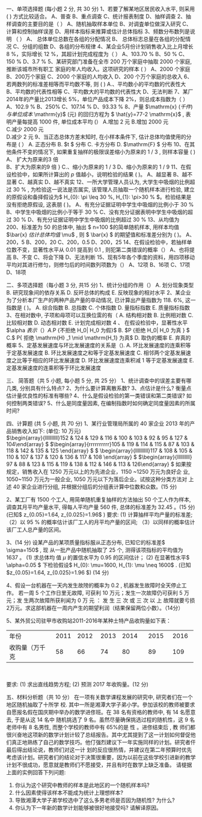 一、单项选择题 (每小题 2 分, 共 30 分)
 1、若要了解某地区居民收入水平, 则采用 ( ) 方式比较适合。 
 A、普查
 B、重点调查
 C、统计报表制度
 D、抽样调查
 2、抽样调查的主要目的是（  ）
 A、随机抽取样本单位 
 B、对调査单位做深入研究 
 C、计算和控制抽样误差
 D、用样本指标来推算或估计总体指标
 3、频数分布数列是说明 （    ）
 A、 总体单位总数在各组的分配情况
 B、 总体标志总量在各组的分配情况
 C、分组的组数
 D、各组的分布规律
 4、某企业5月份计划销售收入比上月增长8 %，实际增长 12 %，其超计划完成程度为（  ）
 A、103.70 %
 B、50 %
 C、150 %
 D、3.7 %
 5、某研究部门准备在全市 200 万个家庭中抽取 2000 个家庭, 推断该城市所有职工 家庭的年人均收入。这项研究的样本 (  ）
 A、2000 个家庭 
 B、200万个家庭
 C、2000 个家庭的人均收入
 D、200 个万个家庭的总收入
 6、若两数列的标准差相等而平均数不等, 则 ( )
 A.、平均数小的平均数的代表性大
 B、平均数的代表性相等
 C、平均数大的平均数的代表性大
 D、无法判断
 7、某厂2014年的产量比2013增长 5%，单位产品成本下降 2%，则总成本指数为（  ）
 A、102.9 %
 B、250%
 C、107.14 %
 D、93.33 %
 8、产量  $\mathrm{x}  $(千件) 与单位成本$  \mathrm{y}$  (元) 的回归方程为 $ \hat{y}=77-2 \mathrm{x}$ , 表明产量每提高 1000 件, 单位成本平均 (）
 A.增加 2 元 
 B.增加 2000 元  
 C.减少 2000 元  
 D.减少 2 元
 9、当正态总体方差末知时, 在小样本条件下, 估计总体均值使用的分布是 ( ）
 A. 正态分布
 B.  $t $ 分布
 C. 卡方分布
 D.  $\mathrm{F} $ 分布
 10、在其他条件不变的情况下, 如果重复抽样的极限误差缩小为原来的  1 / 3 , 则样本容量 ( )
 A、 扩大为原来的3 倍  
 B、扩大为原来的9 倍 }
 C.、缩小为原来的  1 / 3
 D、缩小为原来的  1 / 9 
 11、在假设检验中，如果所计算出的  $p$  值越小，说明检验的结果 ( )。
 A、越显著 
 B、越不显著
 C、越真实
 D、越不真实
  12、一所大学管理人员认为, 大学生中吸烟的比例超过  30 % , 为检验这一说法是否属实, 该管理人员抽取一个随机样本进行检验, 建立的原假设和备择假设为$  H_{0}: \pi \leq 30 \%, H_{1}: \pi>30 \%  $。检验结果是没有拒绝原假设, 这表朋 ( )。
 A、有充分证据证明中学生中吸烟的比例小于  30 % 
 B、中学生中吸畑的比例小于等于  30 % 
 C、没有充分证据表明中学生中吸烟的超过  30 % 
 D、有充分证据证明中学生中吸烟的比例超过  30 % 
 13、从均值为 200、标准差为 50 的总体中, 抽出 $ n=100  $的简单随机样本, 用样本均值  $\bar{x}  $估计总体均值$  \mu$ , 则 $ \bar{x} $ 的期望值和标准差分别为 ( )。
 A、200，5
 B、200，20
 C、200，0.5
 D、200，25
 14、在假设检验中，若抽样单位数不变，显著性水平从  0.01  提高到  0.1 , 则犯第二类错误的概率（）
 A、也将提高
 B、不变
 C、将会下降
 D、无法判断 
 15、现有5年各个季度的资料，用四项移动平均对其进行修匀，则修匀后的时间数列项数为（）
 A、12项 
 B、16项
 C、17项
 D、18项
 ​

  二、多项选择题（每小题 3 分, 共15 分)
 1、统计分组的作用（）
 A. 划分现象类型
 B. 研究现象间的依存关系
 D. 反旰总体的构成
 E. 反映现象的相对水平
 2、某企业为了分析本厂生产的两种产品产量的卒动情况, 已计算出产量指数为 118. 6%, 这一指数是 ( )。
 A. 综合指数
 B. 总指数
 C. 个体指数
 D. 量指标指数
 E. 质量指标指数
 3、在相对数中, 子项和母项可以互换位雵的有（
 A. 结构相对数
 B. 比例相对数
 C. 比较相对数
 D. 动态相对数
 E. 计划完成相对数
 4 、 在假设检验中，显著性水平$\alpha $表示（）
 A.$P \{不拒绝 H_0| H_0 为假\}$
 B. $P  \{拒绝 H_0| H_0 为真  \} $
 C.$  P\{  拒绝  \mathrm{H} _1 \mid \mathrm{H_1}  为真$
 D. 取伪的概率
 E. 弃真的概率
 5、定基发展速度与环比发展速度的关系是（).
 A. 环比发展速度的连乘积等于定基发展速度
 B. 环比发展速度之和等于定基发展速度
 C. 相邻两个定基发展速度之比等于相应的环比发展速度
 D. 环比发展速度连乘积减 1 等于定基发展速度
 E. 定基发展速度的连乘积等于环比发展速度
 ​

 三、 简答题（共 5 小题, 每小题 5 分, 共 25 分）
 1、统计调查中的误差主要有哪几类, 分别具有什么特点?
 2、为什么要计算离散系数?
 3、点估计是什么? 衡量点估计量优良性的标准有哪些?
 4、什么是假设检验的第一类错误和第二类错误? 如何控制两类错误?
 5、什么是同度量因素, 在编制指数时如何确定同度量因素的所属时间?
 ​

 四、计算题 (共 5 小题, 共 70 分)
 1、某行业管理局所属的 40 家企业 2013 年的产品销售收入如下: (单位: 10 万元)  
 ​$\begin{array}{llllllllll}152 & 124 & 129 & 116 & 100 & 103 & 92 & 95 & 127 & 104\end{array}
$
 $\begin{array}{rrrrrrrrrr}105 & 119 & 114 & 115 & 87 & 103 & 118 & 142 & 135 & 125 \end{array} $
 $
 \begin{array}{llllllllll}117 & 108 & 105 & 110 & 107 & 137 & 120 & 136 & 117 & 108 \end{array} 
$
 $\begin{array}{llllllllll} 97 & 88 & 123 & 115 & 119 & 138 & 112 & 146 & 113 & 126\end{array} $
 如果按规定，销售收入在 1250 万元以上的为先进企业，1150 ~1250 万元为良好企 业,  1050~1150  万元为一般企业, 1050 万元以下为落后企业。试按这种分类方法对 上述 40 家企业进行分组, 并根据分组后的分组表计算中位数和众数。(15 分)
 ​

 2、某工厂有 1500 个工人, 用简单随机重复抽样的方法抽出 50 个工人作为样本, 调查其月平均产量水平, 得每人平均产量 560 件, 总体的标准差为  32.45  。(15 分) (已知$  z_{0.05}=1.64, z_{0.025}=1.96$  )
 要求: (1) 计算抽样平均产量的标准差;
 （2）以  95 %  的概率估计该厂工人的月平均产量的区间;
 （3）以同样的概率估计该厂工人总产量的区间。
 ​

 3、(14 分) 设某产品的某项质量指标服从正态分布, 已知它的标准差$  \sigma=150$ , 现 从一批产品中随机抽取了 25 个, 测得该项指标的平均值为 1637 。
 (1) 求总体均 值  $\mu$  的置信水平为  0.95  的区间估计；
 (2) 在显著性水平$  \alpha=0.05 $ 下检验假设$  H_{0}: \mu=1600, H_{1}: \mu \neq 1600$ . 
 (已知  $z_{0.05}=1.64, z_{0.025}=1.96  $) (14 分)
 ​

 4、假设一台机器在一天内发生故䧛的概率为  0.2 , 机器发生故障时全天停止工作。 若一周 5 个工作日里无故障, 可获利 10 万元；发生一次故障仍可获利 5 万元；发 生两次故障所获利闻为  0 万 元 ： 发 生 三 次 或 三 次 以 上 故障就要亏损2万元。求这部机器在一周内产生的期望利润（结果保留两位小数）。（14分）
 ​

 5、某外贸公司驻甲市收购站2011-2016年某种土特产品收购量如下表：
 <table data-lake-id="guxXE" id="guxXE" margin="true" width-mode="contain" class="lake-table" style="width: 498px"><colgroup><col width="126"><col width="57"><col width="62"><col width="54"><col width="70"><col width="65"><col width="64"></colgroup><tbody><tr data-lake-id="uf45b462a" id="uf45b462a"><td data-lake-id="uedec24da" id="uedec24da">年份
 </td><td data-lake-id="ud672eb06" id="ud672eb06">2011
 </td><td data-lake-id="ue343e0e8" id="ue343e0e8">2012
 </td><td data-lake-id="u64ab6035" id="u64ab6035">2013
 </td><td data-lake-id="ua889edbc" id="ua889edbc">2014
 </td><td data-lake-id="u4bdbda1a" id="u4bdbda1a">2015
 </td><td data-lake-id="u1e4be084" id="u1e4be084">2016
 </td></tr><tr data-lake-id="u87201308" id="u87201308"><td data-lake-id="ua7bf8e43" id="ua7bf8e43">收购量（万千克
 </td><td data-lake-id="u909ebf4b" id="u909ebf4b">58
 </td><td data-lake-id="u0165e1ce" id="u0165e1ce">66
 </td><td data-lake-id="u1de2deac" id="u1de2deac">74
 </td><td data-lake-id="uefffbb67" id="uefffbb67">80
 </td><td data-lake-id="ud23ef523" id="ud23ef523">89
 </td><td data-lake-id="u16ed2294" id="u16ed2294">109
 </td></tr></tbody></table>​

 要求: (1) 求出直线趋势方程;
           (2) 预测 2017 年收购量。(12 分)
 ​

 五、材料分析题（共 10 分）
 在一项有关数学课程发展的研究中, 研究者们在一个地区随机抽取了十所学 校. 其中一所是湘潭大学子弟小学。參加该校的教师被要求自愿报名假在国庆期中举办的数学进俢班。在 38 名有资格的教师中, 有 14 名愿意去, 于是从这 14 名中 随机挑选了 9 名。虽然尽量确保挑选过程的随机性，这 9 名老师中有 8 名男性, 而整个学校的教师中有  65%的是 性 。进俢结束后 , 教 师们都很兴奋地这项新的数学计划计较了总结报告。其中尤其提到了这一计划如何督促他们真正地熟练了自己的数学技巧。他仃强烈建议下一年实施同样的计划。研究者仠最后得出结论说，教师们对这一计 划的反应很热情，并建议在第二年预算时优先考虑该计划。研究者们的结论对于决策很重要，因为以前在这些学校引进新的教学计划不很成功，愿意就是教师们不愿接受，并且有时在数学上缺乏准备。
 请㮛据上面的实例回答下列问题:
 1. 你认为这个研究中教师的样本是此地区的一个随机样本吗?
 2. 什么因素使得该样本不能成为统计上理想样本?
 3. 导致湘潭大学子弟学校选中了这么多男老师是否因为随机性? 为什么?
 4. 你认为下一年新的数学计划能够被很好地接受吗? 请解译原因。
 